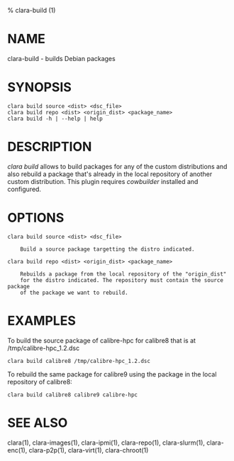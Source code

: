 % clara-build (1)

# NAME

clara-build - builds Debian packages

# SYNOPSIS

    clara build source <dist> <dsc_file>
    clara build repo <dist> <origin_dist> <package_name>
    clara build -h | --help | help


# DESCRIPTION

*clara build* allows to build packages for any of the custom distributions
and also rebuild a package that's already in the local repository of another
custom distribution.
This plugin requires *cowbuilder* installed and configured.

# OPTIONS

    clara build source <dist> <dsc_file> 

        Build a source package targetting the distro indicated.

    clara build repo <dist> <origin_dist> <package_name>

        Rebuilds a package from the local repository of the "origin_dist"
        for the distro indicated. The repository must contain the source package
        of the package we want to rebuild.


# EXAMPLES

To build the source package of calibre-hpc for calibre8 that is at /tmp/calibre-hpc_1.2.dsc

    clara build calibre8 /tmp/calibre-hpc_1.2.dsc

To rebuild the same package for calibre9 using the package in the local repository
of calibre8:

    clara build calibre8 calibre9 calibre-hpc


# SEE ALSO

clara(1), clara-images(1), clara-ipmi(1), clara-repo(1), clara-slurm(1), clara-enc(1), clara-p2p(1), clara-virt(1), clara-chroot(1)
